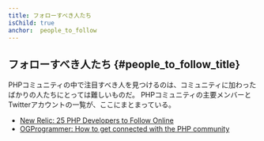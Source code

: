 ```yaml
---
title: フォローすべき人たち
isChild: true
anchor:  people_to_follow
---
```


## フォローすべき人たち {#people_to_follow_title}

PHPコミュニティの中で注目すべき人を見つけるのは、コミュニティに加わったばかりの人たちにとっては難しいものだ。
PHPコミュニティの主要メンバーとTwitterアカウントの一覧が、ここにまとまっている。

* [New Relic: 25 PHP Developers to Follow Online][php-developers-to-follow]
* [OGProgrammer: How to get connected with the PHP community][og-twitter-list]


[php-developers-to-follow]: https://blog.newrelic.com/2014/05/02/25-php-developers-follow-online/
[og-twitter-list]: https://www.ogprogrammer.com/2017/06/28/how-to-get-connected-with-the-php-community/
